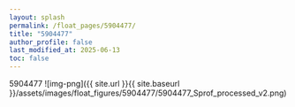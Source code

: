 ```yaml
---
layout: splash
permalink: /float_pages/5904477/
title: "5904477"
author_profile: false
last_modified_at: 2025-06-13
toc: false
---
```

 
5904477
![img-png]({{ site.url }}{{ site.baseurl }}/assets/images/float_figures/5904477/5904477_Sprof_processed_v2.png)